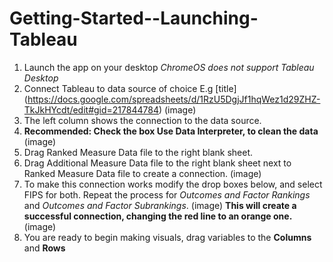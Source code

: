 # Getting-Started--Launching-Tableau
1. Launch the app on your desktop *ChromeOS does not support Tableau Desktop*
2. Connect Tableau to data source of choice E.g [title] (https://docs.google.com/spreadsheets/d/1RzU5DgjJf1hqWez1d29ZHZ-TkJkHYcdt/edit#gid=217844784)
(image)
3. The left column shows the connection to the data source.
4.  **Recommended: Check the box Use Data Interpreter, to clean the data**
(image)
5. Drag Ranked Measure Data file to the right blank sheet. 
6. Drag Additional Measure Data file to the right blank sheet next to Ranked Measure Data file to create a connection.
(image)
7. To make this connection works modify the drop boxes below, and select FIPS for both.
Repeat the process for *Outcomes and Factor Rankings* and *Outcomes and Factor Subrankings*.
(image)
**This will create a successful connection, changing the red line to an orange one.**
(image)
8. You are ready to begin making visuals, drag variables to the **Columns** and **Rows**
